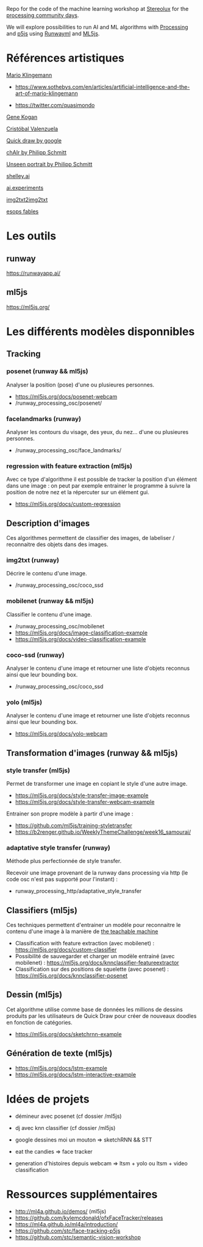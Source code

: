 Repo for the code of the machine learning workshop at [Stereolux](https://www.stereolux.org/) for the [processing community days](https://day.processing.org/).

We will explore possibilities to run AI and ML algorithms with [Processing](https://processing.org/) and [p5js](https://p5js.org/) using [Runwayml](https://runwayapp.ai/) and [ML5js](https://ml5js.org/).


# Références artistiques

[Mario Klingemann](http://quasimondo.com/) 
  
- https://www.sothebys.com/en/articles/artificial-intelligence-and-the-art-of-mario-klingemann

- https://twitter.com/quasimondo
  
[Gene Kogan](http://genekogan.com/) 

[Cristóbal Valenzuela](https://cvalenzuelab.com/)

[Quick draw by google](https://quickdraw.withgoogle.com/)
    
[chAIr by Philipp Schmitt](https://philippschmitt.com/work/chair)   
    
[Unseen portrait by Philipp Schmitt](https://philippschmitt.com/work/unseen-portraits)  
    
[shelley.ai](http://shelley.ai/) 
 
[ai.experiments](https://experiments.withgoogle.com/collection/ai)

[img2txt2img2txt](https://b2renger.github.io/Runway-experiment-img2txt2img2txt/index.html)
    
[esops fables](https://towardsdatascience.com/lets-read-a-story-a-study-on-storytelling-for-children-using-machine-learning-tools-1b631bbbffac)


# Les outils

## runway 

https://runwayapp.ai/ 

## ml5js

https://ml5js.org/  


# Les différents modèles disponnibles

## Tracking

### posenet (runway && ml5js)

Analyser la position (pose) d'une ou plusieures personnes.

- https://ml5js.org/docs/posenet-webcam
- /runway_processing_osc/posenet/


### facelandmarks (runway)

Analyser les contours du visage, des yeux, du nez... d'une ou plusieures personnes.

- /runway_processing_osc/face_landmarks/


### regression with feature extraction (ml5js)

Avec ce type d'algorithme il est possible de tracker la position d'un élément dans une image : on peut par exemple entrainer le programme à suivre la position de notre nez et la répercuter sur un élément gui.

- https://ml5js.org/docs/custom-regression


## Description d'images

Ces algorithmes permettent de classifier des images, de labeliser / reconnaitre des objets dans des images.


### img2txt (runway)

Décrire le contenu d'une image.

- /runway_processing_osc/coco_ssd


### mobilenet (runway && ml5js)

Classifier le contenu d'une image.

- /runway_processing_osc/mobilenet
- https://ml5js.org/docs/image-classification-example
- https://ml5js.org/docs/video-classification-example


### coco-ssd (runway)

Analyser le contenu d'une image et retourner une liste d'objets reconnus ainsi que leur bounding box.

- /runway_processing_osc/coco_ssd


### yolo (ml5js)

Analyser le contenu d'une image et retourner une liste d'objets reconnus ainsi que leur bounding box.

- https://ml5js.org/docs/yolo-webcam


## Transformation d'images (runway && ml5js)

### style transfer (ml5js)

Permet de transformer une image en copiant le style d'une autre image.

- https://ml5js.org/docs/style-transfer-image-example
- https://ml5js.org/docs/style-transfer-webcam-example

Entrainer son propre modèle à partir d'une image :

- https://github.com/ml5js/training-styletransfer
- https://b2renger.github.io/WeeklyThemeChallenge/week16_samourai/


### adaptative style transfer (runway)

Méthode plus perfectionnée de style transfer.

Recevoir une image provenant de la runway dans processing via http (le code osc n'est pas supporté pour l'instant) :
- runway_processing_http/adaptative_style_transfer


## Classifiers (ml5js)

Ces techniques permettent d'entrainer un modèle pour reconnaitre le contenu d'une image à la manière de [the teachable machine](https://teachablemachine.withgoogle.com/)

- Classification with feature extraction (avec mobilenet) : https://ml5js.org/docs/custom-classifier
- Possibilité de sauvegarder et charger un modèle entrainé (avec mobilenet) : https://ml5js.org/docs/knnclassifier-featureextractor
- Classification sur des positions de squelette (avec posenet) : https://ml5js.org/docs/knnclassifier-posenet


## Dessin (ml5js)

Cet algorithme utilise comme base de données les millions de dessins produits par les utilisateurs de Quick Draw pour créer de nouveaux doodles en fonction de catégories.

- https://ml5js.org/docs/sketchrnn-example


## Génération de texte (ml5js)

- https://ml5js.org/docs/lstm-example
- https://ml5js.org/docs/lstm-interactive-example



# Idées de projets 

- démineur avec posenet (cf dossier /ml5js)
- dj avec knn classifier (cf dossier /ml5js)

- google dessines moi un mouton => sketchRNN && STT
- eat the candies => face tracker
- generation d'histoires depuis webcam => ltsm + yolo ou ltsm + video classification


# Ressources supplémentaires

- http://ml4a.github.io/demos/ (ml5js)
- https://github.com/kylemcdonald/ofxFaceTracker/releases 
- https://ml4a.github.io/ml4a/introduction/
- https://github.com/stc/face-tracking-p5js
- https://github.com/stc/semantic-vision-workshop




